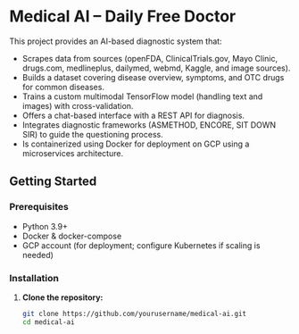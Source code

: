 # Medical AI – Daily Free Doctor

This project provides an AI-based diagnostic system that:
- Scrapes data from sources (openFDA, ClinicalTrials.gov, Mayo Clinic, drugs.com, medlineplus, dailymed, webmd, Kaggle, and image sources).
- Builds a dataset covering disease overview, symptoms, and OTC drugs for common diseases.
- Trains a custom multimodal TensorFlow model (handling text and images) with cross-validation.
- Offers a chat-based interface with a REST API for diagnosis.
- Integrates diagnostic frameworks (ASMETHOD, ENCORE, SIT DOWN SIR) to guide the questioning process.
- Is containerized using Docker for deployment on GCP using a microservices architecture.

## Getting Started

### Prerequisites
- Python 3.9+
- Docker & docker-compose
- GCP account (for deployment; configure Kubernetes if scaling is needed)

### Installation

1. **Clone the repository:**

   ```bash
   git clone https://github.com/yourusername/medical-ai.git
   cd medical-ai

